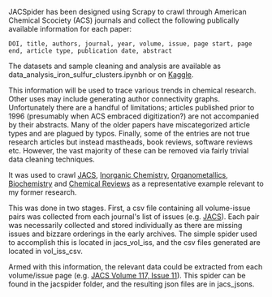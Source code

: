 JACSpider has been designed using Scrapy to crawl through American Chemical Scociety (ACS) journals and collect the following publically available information for each paper:

	DOI, title, authors, journal, year, volume, issue, page start, page end, article type, publication date, abstract

The datasets and sample cleaning and analysis are available as data_analysis_iron_sulfur_clusters.ipynbh or on [Kaggle](https://www.kaggle.com/jroddy33/american-chemical-society-journals).

This information will be used to trace various trends in chemical research. Other uses may include generating author connectivity graphs. Unfortunately there are a handful of limitations; articles published prior to 1996 (presumably when ACS embraced digitization?) are not accompanied by their abstracts. Many of the older papers have miscategorized article types and are plagued by typos. Finally, some of the entries are not true research articles but instead mastheads, book reviews, software reviews etc. However, the vast majority of these can be removed via fairly trivial data cleaning techniques.

It was used to crawl [JACS](https://pubs.acs.org/journal/jacsat), [Inorganic Chemistry](https://pubs.acs.org/journal/inocaj), [Organometallics](https://pubs.acs.org/journal/orgnd7), [Biochemistry](https://pubs.acs.org/journal/bichaw) and [Chemical Reviews](https://pubs.acs.org/journal/chreay) as a representative example relevant to my former research.

This was done in two stages. First, a csv file containing all volume-issue pairs was collected from each journal's list of issues (e.g. [JACS](https://pubs.acs.org/loi/jacsat/group/d1990.y1999)). Each pair was necessarily collected and stored individually as there are missing issues and bizzare orderings in the early archives. The simple spider used to accomplish this is located in jacs_vol_iss, and the csv files generated are located in vol_iss_csv.

Armed with this information, the relevant data could be extracted from each volume/issue page (e.g. [JACS Volume 117, Issue 11](https://pubs.acs.org/toc/jacsat/117/11)). This spider can be found in the jacspider folder, and the resulting json files are in jacs_jsons.
